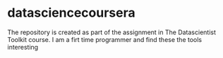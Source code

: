 datasciencecoursera
===================

The repository is created as part of the assignment in The Datascientist Toolkit course. I am a firt time programmer and find these the tools interesting
